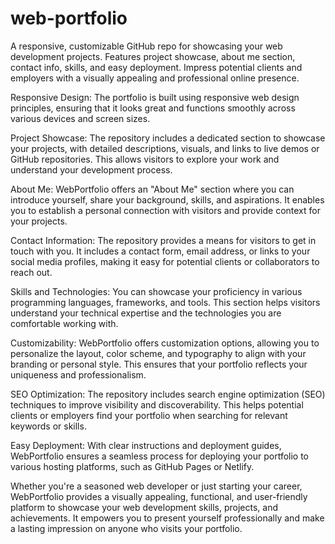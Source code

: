 # web-portfolio
A responsive, customizable GitHub repo for showcasing your web development projects. Features project showcase, about me section, contact info, skills, and easy deployment. Impress potential clients and employers with a visually appealing and professional online presence.

Responsive Design: The portfolio is built using responsive web design principles, ensuring that it looks great and functions smoothly across various devices and screen sizes.

Project Showcase: The repository includes a dedicated section to showcase your projects, with detailed descriptions, visuals, and links to live demos or GitHub repositories. This allows visitors to explore your work and understand your development process.

About Me: WebPortfolio offers an "About Me" section where you can introduce yourself, share your background, skills, and aspirations. It enables you to establish a personal connection with visitors and provide context for your projects.

Contact Information: The repository provides a means for visitors to get in touch with you. It includes a contact form, email address, or links to your social media profiles, making it easy for potential clients or collaborators to reach out.

Skills and Technologies: You can showcase your proficiency in various programming languages, frameworks, and tools. This section helps visitors understand your technical expertise and the technologies you are comfortable working with.

Customizability: WebPortfolio offers customization options, allowing you to personalize the layout, color scheme, and typography to align with your branding or personal style. This ensures that your portfolio reflects your uniqueness and professionalism.

SEO Optimization: The repository includes search engine optimization (SEO) techniques to improve visibility and discoverability. This helps potential clients or employers find your portfolio when searching for relevant keywords or skills.

Easy Deployment: With clear instructions and deployment guides, WebPortfolio ensures a seamless process for deploying your portfolio to various hosting platforms, such as GitHub Pages or Netlify.

Whether you're a seasoned web developer or just starting your career, WebPortfolio provides a visually appealing, functional, and user-friendly platform to showcase your web development skills, projects, and achievements. It empowers you to present yourself professionally and make a lasting impression on anyone who visits your portfolio.
